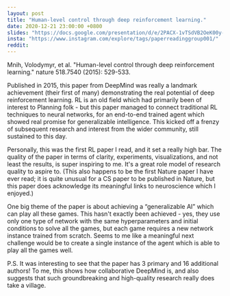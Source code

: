 ```yaml
---
layout: post
title: "Human-level control through deep reinforcement learning."
date: 2020-12-21 23:00:00 +0800
slides: "https://docs.google.com/presentation/d/e/2PACX-1vTSdVB2OeK00y-t_Iz3mR5kw4qZBk_ol8E09CZilUSVYEZXWg1i0oeOxRUMMmHrhk1Ida5ZFXxq_Buz/"
insta: "https://www.instagram.com/explore/tags/paperreadinggroup001/"
reddit:
---
```


Mnih, Volodymyr, et al. "Human-level control through deep reinforcement learning." nature 518.7540 (2015): 529-533.

Published in 2015, this paper from DeepMind was really a landmark achievement (their first of many) demonstrating the real potential of deep reinforcement learning. RL is an old field which had primarily been of interest to Planning folk - but this paper managed to connect traditional RL techniques to neural networks, for an end-to-end trained agent which showed real promise for generalizable intelligence. This kicked off a frenzy of subsequent research and interest from the wider community, still sustained to this day.

Personally, this was the first RL paper I read, and it set a really high bar. The quality of the paper in terms of clarity, experiments, visualizations, and not least the results, is super inspiring to me. It's a great role model of research quality to aspire to. (This also happens to be the first Nature paper I have ever read; it is quite unusual for a CS paper to be published in Nature, but this paper does acknowledge its meaningful links to neuroscience which I enjoyed.)

One big theme of the paper is about achieving a “generalizable AI” which can play all these games. This hasn't exactly been achieved - yes, they use only one type of network with the same hyperparameters and initial conditions to solve all the games, but each game requires a new network instance trained from scratch. Seems to me like a meaningful next challenge would be to create a single instance of the agent which is able to play all the games well.

P.S. It was interesting to see that the paper has 3 primary and 16 additional authors! To me, this shows how collaborative DeepMind is, and also suggests that such groundbreaking and high-quality research really does take a village.